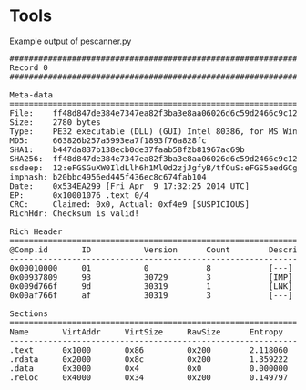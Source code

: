 # Tools
Example output of pescanner.py
<pre>
################################################################################\n
Record 0
################################################################################

Meta-data
================================================================================
File:    ff48d847de384e7347ea82f3ba3e8aa06026d6c59d2466c9c12c05b519aed8ef
Size:    2780 bytes
Type:    PE32 executable (DLL) (GUI) Intel 80386, for MS Windows
MD5:     663826b257a5993ea7f1893f76a828fc
SHA1:    b447da837b138ecb0de37faab58f2b81967ac69b
SHA256:  ff48d847de384e7347ea82f3ba3e8aa06026d6c59d2466c9c12c05b519aed8ef
ssdeep:  12:eFGSGuXW0IldLlh6h1Ml0d2zjJgfyB/tfOuS:eFGS5aedGCgakzjmfekH
imphash: b20bbc4956ed445f436ec8c674fab104
Date:    0x534EA299 [Fri Apr  9 17:32:25 2014 UTC]
EP:      0x10001076 .text 0/4
CRC:     Claimed: 0x0, Actual: 0xf4e9 [SUSPICIOUS]
RichHdr: Checksum is valid!

Rich Header
================================================================================
@Comp.id       ID           Version      Count        Description
--------------------------------------------------------------------------------
0x00010000     01           0            8            [---] Unmarked objects
0x00937809     93           30729        3            [IMP] VS2008 SP1 build 30729
0x009d766f     9d           30319        1            [LNK] VS2010 build 30319
0x00af766f     af           30319        3            [---] Unknown

Sections
================================================================================
Name       VirtAddr     VirtSize     RawSize      Entropy
--------------------------------------------------------------------------------
.text      0x1000       0x86         0x200        2.118060
.rdata     0x2000       0x8c         0x200        1.359222
.data      0x3000       0x4          0x0          0.000000    [SUSPICIOUS]
.reloc     0x4000       0x34         0x200        0.149797    [SUSPICIOUS]
 </pre>

